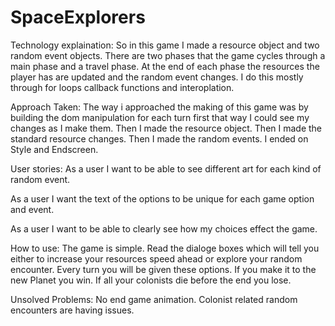 # SpaceExplorers
Technology explaination:
So in this game I made a resource object and two random event objects. There are two phases that the game cycles through a main phase and a travel phase. At the end of each phase the resources the player has are updated and the random event changes. I do this mostly through for loops callback functions and interoplation.


Approach Taken:
The way i approached the making of this game was by building the dom manipulation for each turn first that way I could see my changes as I make them. Then I made the resource object. Then I made the standard resource changes. Then I made the random events. I ended on Style and Endscreen.

User stories:
As a user I want to be able to see different art for each kind of random event.

As a user I want the text of the options to be unique for each game option and event.

As a user I want to be able to clearly see how my choices effect the game.

How to use:
The game is simple. Read the dialoge boxes which will tell you either to increase your resources speed ahead or explore your random encounter. Every turn you will be given these options. If you make it to the new Planet you win. If all your colonists die before the end you lose.

Unsolved Problems:
No end game animation.
Colonist related random encounters are having issues.
